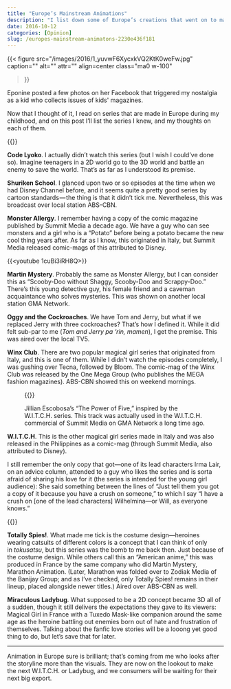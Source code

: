 ```yaml
---
title: "Europe’s Mainstream Animations"
description: "I list down some of Europe’s creations that went on to mainstream popularity"
date: 2016-10-12
categories: [Opinion]
slug: /europes-mainstream-animatons-2230e436f181
---
```


{{< figure
  src="/images/2016/1_yuvwF6XycxkVQ2KtK0weFw.jpg"
  caption=""
  alt="" attr="" 
  align=center class="ma0 w-100"
>}}

Eponine posted a few photos on her Facebook that triggered my nostalgia as a kid who collects issues of kids' magazines.

Now that I thought of it, I read on series that are made in Europe during my childhood, and on this post I’ll list the series I knew, and my thoughts on each of them.

{{<youtube VJCTzNhYEv4>}}

**Code Lyoko**. I actually didn’t watch this series (but I wish I could’ve done so). Imagine teenagers in a 2D world go to the 3D world and battle an enemy to save the world. That’s as far as I understood its premise.

**Shuriken School**. I glanced upon two or so episodes at the time when we had Disney Channel before, and it seems quite a pretty good series by cartoon standards — the thing is that it didn’t tick me. Nevertheless, this was broadcast over local station ABS-CBN.

**Monster Allergy**. I remember having a copy of the comic magazine published by Summit Media a decade ago. We have a guy who can see monsters and a girl who is a “Potato” before being a potato became the new cool thing years after. As far as I know, this originated in Italy, but Summit Media released comic-mags of this attributed to Disney.

{{<youtube 1cuBi3iRH8Q>}}

**Martin Mystery**. Probably the same as Monster Allergy, but I can consider this as “Scooby-Doo without Shaggy, Scooby-Doo and Scrappy-Doo.” There’s this young detective guy, his female friend and a caveman acquaintance who solves mysteries. This was shown on another local station GMA Network.

**Oggy and the Cockroaches**. We have Tom and Jerry, but what if we replaced Jerry with three cockroaches? That’s how I defined it. While it did felt sub-par to me (_Tom and Jerry pa ‘rin, mamen_), I get the premise. This was aired over the local TV5.

**Winx Club**. There are two popular magical girl series that originated from Italy, and this is one of them. While I didn’t watch the episodes completely, I was gushing over Tecna, followed by Bloom. The comic-mag of the Winx Club was released by the One Mega Group (who publishes the MEGA fashion magazines). ABS-CBN showed this on weekend mornings.

<figure>

{{<youtube aI-drikeYi4>}}

<figcaption>

Jillian Escobosa’s “The Power of Five,” inspired by the W.I.T.C.H. series. This track was actually used in the W.I.T.C.H. commercial of Summit Media on GMA Network a long time ago.

</figcaption>

</figure>

**W.I.T.C.H**. This is the other magical girl series made in Italy and was also released in the Philippines as a comic-mag (through Summit Media, also attributed to Disney).

I still remember the only copy that got—one of its lead characters Irma Lair, on an advice column, attended to a guy who likes the series and is sorta afraid of sharing his love for it (the series is intended for the young girl audience): She said something between the lines of “Just tell them you got a copy of it because you have a crush on someone,” to which I say “I have a crush on \[one of the lead characters\] Wilhelmina—or Will, as everyone knows.”

{{<youtube wcTkWIJ0YhQ>}}

**Totally Spies!**. What made me tick is the costume design—heroines wearing catsuits of different colors is a concept that I can think of only in _tokusatsu_, but this series was the bomb to me back then. Just because of the costume design. While others call this an “American anime,” this was produced in France by the same company who did Martin Mystery, Marathon Animation. (Later, Marathon was folded over to Zodiak Media of the Banijay Group; and as I’ve checked, only Totally Spies! remains in their lineup, placed alongside newer titles.) Aired over ABS-CBN as well.

**Miraculous Ladybug**. What supposed to be a 2D concept became 3D all of a sudden, though it still delivers the expectations they gave to its viewers: Magical Girl in France with a Tuxedo Mask-like companion around the same age as the heroine battling out enemies born out of hate and frustration of themselves. Talking about the fanfic love stories will be a looong yet good thing to do, but let’s save that for later.

* * *

Animation in Europe sure is brilliant; that’s coming from me who looks after the storyline more than the visuals. They are now on the lookout to make the next W.I.T.C.H. or Ladybug, and we consumers will be waiting for their next big export.
